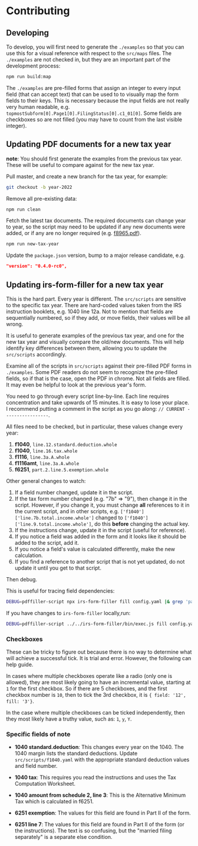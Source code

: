 # Contributing

## Developing

To develop, you will first need to generate the `./examples` so that you can use this for a visual reference with respect to the `src/maps` files. The `./examples` are not checked in, but they are an important part of the development process:

```bash
npm run build:map
```

The `./examples` are pre-filled forms that assign an integer to every input field (that can accept text) that can be used to to visually map the form fields to their keys.  This is necessary because the input fields are not really very human readable, e.g. `topmostSubform[0].Page1[0].FilingStatus[0].c1_01[0]`.  Some fields are checkboxes so are not filled (you may have to count from the last visible integer).

## Updating PDF documents for a new tax year

**note**: You should first generate the examples from the previous tax year. These will be useful to compare against for the new tax year.

Pull master, and create a new branch for the tax year, for example:

```bash
git checkout -b year-2022
```

Remove all pre-existing data:

```bash
npm run clean
```

Fetch the latest tax documents.  The required documents can change year to year, so the script may need to be updated if any new documents were added, or if any are no longer required (e.g. [f8965.pdf](https://www.irs.gov/affordable-care-act/individuals-and-families/individual-shared-responsibility-provision)).

```bash
npm run new-tax-year
```

Update the `package.json` version, bump to a major release candidate, e.g.

```json
"version": "0.4.0-rc0",
```

## Updating irs-form-filler for a new tax year

This is the hard part.  Every year is different.  The `src/scripts` are sensitive to the specific tax year.  There are hard-coded values taken from the IRS instruction booklets, e.g. 1040 line 12a.  Not to mention that fields are sequentially numbered, so if they add, or move fields, their values will be all wrong.

It is useful to generate examples of the previous tax year, and one for the new tax year and visually compare the old/new documents.  This will help identify key differences between them, allowing you to update the `src/scripts` accordingly.

Examine all of the scripts in `src/scripts` against their pre-filled PDF forms in `./examples`.  Some PDF readers do not seem to recognize the pre-filled fields, so if that is the case, open the PDF in chrome.  Not all fields are filled.  It may even be helpful to look at the previous year's form.

You need to go through every script line-by-line.  Each line requires concentration and take upwards of 15 minutes.  It is easy to lose your place.  I recommend putting a comment in the script as you go along: `// CURRENT -----------------`.

All files need to be checked, but in particular, these values change every year:

1. **f1040**, `line.12.standard.deduction.whole`
1. **f1040**, `line.16.tax.whole`
1. **f1116**, `line.3a.A.whole`
1. **f1116amt**, `line.3a.A.whole`
1. **f6251**, `part.2.line.5.exemption.whole`

Other general changes to watch:

1. If a field number changed, update it in the script.
2. If the tax form number changed (e.g. "7b" => "9"), then change it in the script.  However, if you change it, you must change **all** references to it in the current script, and in other scripts, e.g. `['f1040']['line.7b.total.income.whole']` changed to `['f1040']['line.9.total.income.whole']`, do this **before** changing the actual key.
3. If the instructions change, update it in the script (useful for reference).
4. If you notice a field was added in the form and it looks like it should be added to the script, add it.
5. If you notice a field's value is calculated differently, make the new calculation.
6. If you find a reference to another script that is not yet updated, do not update it until you get to that script.

Then debug.

This is useful for tracing field dependencies:
```bash
DEBUG=pdffiller-script npx irs-form-filler fill config.yaml |& grep 'part.i.3.total.tax.whole\|part.2.line.11.amt.whole\|line.17.alternative.minimum.tax.whole'
```

If you have changes to `irs-form-filler` locally,run:

```bash
DEBUG=pdffiller-script ../../irs-form-filler/bin/exec.js fill config.yaml |& grep 'part.i.3.total.tax.whole\|part.2.line.11.amt.whole\|line.17.alternative.minimum.tax.whole'
```

### Checkboxes

These can be tricky to figure out because there is no way to determine what will achieve a successful tick. It is trial and error. However, the following can help guide.

In cases where multiple checkboxes operate like a radio (only one is allowed), they are most likely going to have an incremental value, starting at `1` for the first checkbox. So if there are 5 checkboxes, and the first checkbox number is `10`, then to tick the 3rd checkbox, it is `{ field: '12', fill: '3'}`.

In the case where multiple checkboxes can be ticked independently, then they most likely have a truthy value, such as: `1`, `y`, `Y`.


### Specific fields of note

* **1040 standard.deduction**: This changes every year on the 1040.  The 1040 margin lists the standard deductions.  Update `src/scripts/f1040.yaml` with the appropriate standard deduction values and field number.

* **1040 tax**: This requires you read the instructions and uses the Tax Computation Worksheet.

* **1040 amount from schedule 2, line 3**: This is the Alternative Minimum Tax which is calculated in f6251.

* **6251 exemption**: The values for this field are found in Part II of the form.

* **6251 line 7**: The values for this field are found in Part II of the form (or the instructions). The text is so confusing, but the "married filing separately" is a separate else condition.

